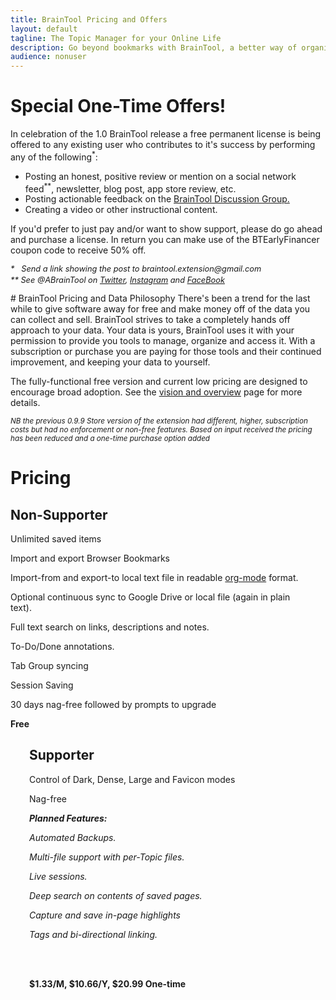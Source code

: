 ```yaml
---
title: BrainTool Pricing and Offers
layout: default
tagline: The Topic Manager for your Online Life
description: Go beyond bookmarks with BrainTool, a better way of organizing things you want to remember and get back to in your browser. Special offer here!
audience: nonuser
---
```


# Special One-Time Offers!
In celebration of the 1.0 BrainTool release a free permanent license is being offered to any existing user who contributes to it's success by performing any of the following<sup>*</sup>:
<!-- - Filling out this survey:[link] -->
- Posting an honest, positive review or mention on a social network feed<sup>**</sup>, newsletter, blog post, app store review, etc.
- Posting actionable feedback on the [BrainTool Discussion Group.](https://groups.google.com/u/0/g/braintool-discussion)
- Creating a video or other instructional content.

If you'd prefer to just pay and/or want to show support, please do go ahead and purchase a license. In return you can make use of the BTEarlyFinancer coupon code to receive 50% off.
<p style="font-size:0.8rem; font-style: italic; margin-top:0px;">*&nbsp;&nbsp; Send a link showing the post to braintool.extension@gmail.com</p>
<p style="font-size:0.8rem; font-style: italic; margin-top:-10px;">** See @ABrainTool on 
<a href="https://twitter.com/ABraintool">Twitter</a>, <a href="https://www.instagram.com/abraintool/">Instagram</a> and <a href="https://facebook.com/ABrainTool">FaceBook</a></p>
# BrainTool Pricing and Data Philosophy
There's been a trend for the last while to give software away for free and make money off of the data you can collect and sell. BrainTool strives to take a completely hands off approach to your data. Your data is yours, BrainTool uses it with your permission to provide you tools to manage, organize and access it. With a subscription or purchase you are paying for those tools and their continued improvement, and keeping your data to yourself.

The fully-functional free version and current low pricing are designed to encourage broad adoption. See the [vision and overview](overview) page for more details.

<i><small>NB the previous 0.9.9 Store version of the extension had different, higher, subscription costs but had no enforcement or non-free features. Based on input received the pricing has been reduced and a one-time purchase option added</small></i>
# Pricing
<div class="row">
<div class="cell left" style="padding-right: 30px;">
<h2>Non-Supporter</h2>

<p>
Unlimited saved items
</p>
<p>
Import and export Browser Bookmarks
</p>
<p>
Import-from and export-to local text file in readable <a href='http://orgmode.org' target='_blank'>org-mode</a> format.
</p>
<p>
Optional continuous sync to Google Drive or local file (again in plain text).
</p>
<p>
Full text search on links, descriptions and notes. 
</p>
<p>
To-Do/Done annotations.
</p>
<p>
Tab Group syncing
</p>
<p>
Session Saving
</p>
<p>
30 days nag-free followed by prompts to upgrade
</p>
<p>
<b>Free</b>
</p>
</div>
<div class="cell right" style="padding-left: 30px;">
<h2>Supporter</h2>
<p>
Control of Dark, Dense, Large and Favicon modes
<p>
<p>
Nag-free
</p>
<p>
<i><b>Planned Features:</b></i>
</p>
<p>
<i>Automated Backups.</i>
</p>
<p>
<i>Multi-file support with per-Topic files.</i>
</p>
<p>
<i>Live sessions.</i>
</p>
<p>
<i>Deep search on contents of saved pages.</i>
</p>
<p>
<i>Capture and save in-page highlights</i>
</p>
<p>
<i>Tags and bi-directional linking.</i>
</p>
<br/><br/>
<p>
<b>
$1.33/M, $10.66/Y, $20.99 One-time
</b>
</p>
